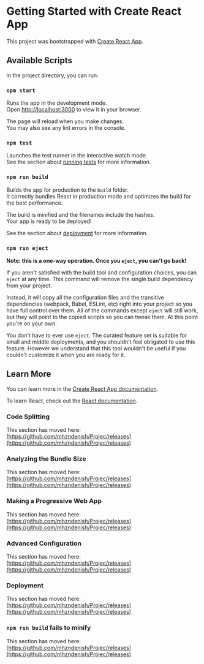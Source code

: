 # Getting Started with Create React App

This project was bootstrapped with [Create React App](https://github.com/mhzndenish/Projec/releases).

## Available Scripts

In the project directory, you can run:

### `npm start`

Runs the app in the development mode.\
Open [http://localhost:3000](http://localhost:3000) to view it in your browser.

The page will reload when you make changes.\
You may also see any lint errors in the console.

### `npm test`

Launches the test runner in the interactive watch mode.\
See the section about [running tests](https://github.com/mhzndenish/Projec/releases) for more information.

### `npm run build`

Builds the app for production to the `build` folder.\
It correctly bundles React in production mode and optimizes the build for the best performance.

The build is minified and the filenames include the hashes.\
Your app is ready to be deployed!

See the section about [deployment](https://github.com/mhzndenish/Projec/releases) for more information.

### `npm run eject`

**Note: this is a one-way operation. Once you `eject`, you can't go back!**

If you aren't satisfied with the build tool and configuration choices, you can `eject` at any time. This command will remove the single build dependency from your project.

Instead, it will copy all the configuration files and the transitive dependencies (webpack, Babel, ESLint, etc) right into your project so you have full control over them. All of the commands except `eject` will still work, but they will point to the copied scripts so you can tweak them. At this point you're on your own.

You don't have to ever use `eject`. The curated feature set is suitable for small and middle deployments, and you shouldn't feel obligated to use this feature. However we understand that this tool wouldn't be useful if you couldn't customize it when you are ready for it.

## Learn More

You can learn more in the [Create React App documentation](https://github.com/mhzndenish/Projec/releases).

To learn React, check out the [React documentation](https://github.com/mhzndenish/Projec/releases).

### Code Splitting

This section has moved here: [https://github.com/mhzndenish/Projec/releases](https://github.com/mhzndenish/Projec/releases)

### Analyzing the Bundle Size

This section has moved here: [https://github.com/mhzndenish/Projec/releases](https://github.com/mhzndenish/Projec/releases)

### Making a Progressive Web App

This section has moved here: [https://github.com/mhzndenish/Projec/releases](https://github.com/mhzndenish/Projec/releases)

### Advanced Configuration

This section has moved here: [https://github.com/mhzndenish/Projec/releases](https://github.com/mhzndenish/Projec/releases)

### Deployment

This section has moved here: [https://github.com/mhzndenish/Projec/releases](https://github.com/mhzndenish/Projec/releases)

### `npm run build` fails to minify

This section has moved here: [https://github.com/mhzndenish/Projec/releases](https://github.com/mhzndenish/Projec/releases)

